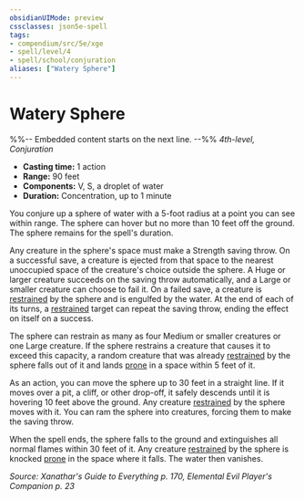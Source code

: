 ```yaml
---
obsidianUIMode: preview
cssclasses: json5e-spell
tags:
- compendium/src/5e/xge
- spell/level/4
- spell/school/conjuration
aliases: ["Watery Sphere"]
---
```

# Watery Sphere
%%-- Embedded content starts on the next line. --%%
*4th-level, Conjuration*  

- **Casting time:** 1 action
- **Range:** 90 feet
- **Components:** V, S, a droplet of water
- **Duration:** Concentration, up to 1 minute

You conjure up a sphere of water with a 5-foot radius at a point you can see within range. The sphere can hover but no more than 10 feet off the ground. The sphere remains for the spell's duration.

Any creature in the sphere's space must make a Strength saving throw. On a successful save, a creature is ejected from that space to the nearest unoccupied space of the creature's choice outside the sphere. A Huge or larger creature succeeds on the saving throw automatically, and a Large or smaller creature can choose to fail it. On a failed save, a creature is [restrained](2-Mechanics/CLI/rules/conditions.md#Restrained) by the sphere and is engulfed by the water. At the end of each of its turns, a [restrained](2-Mechanics/CLI/rules/conditions.md#Restrained) target can repeat the saving throw, ending the effect on itself on a success.

The sphere can restrain as many as four Medium or smaller creatures or one Large creature. If the sphere restrains a creature that causes it to exceed this capacity, a random creature that was already [restrained](2-Mechanics/CLI/rules/conditions.md#Restrained) by the sphere falls out of it and lands [prone](2-Mechanics/CLI/rules/conditions.md#Prone) in a space within 5 feet of it.

As an action, you can move the sphere up to 30 feet in a straight line. If it moves over a pit, a cliff, or other drop-off, it safely descends until it is hovering 10 feet above the ground. Any creature [restrained](2-Mechanics/CLI/rules/conditions.md#Restrained) by the sphere moves with it. You can ram the sphere into creatures, forcing them to make the saving throw.

When the spell ends, the sphere falls to the ground and extinguishes all normal flames within 30 feet of it. Any creature [restrained](2-Mechanics/CLI/rules/conditions.md#Restrained) by the sphere is knocked [prone](2-Mechanics/CLI/rules/conditions.md#Prone) in the space where it falls. The water then vanishes.

*Source: Xanathar's Guide to Everything p. 170, Elemental Evil Player's Companion p. 23*